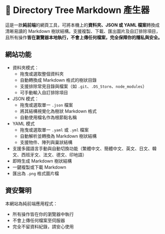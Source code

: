 # 📁 Directory Tree Markdown 產生器

這是一款**純前端**的網頁工具，可將本機上的**資料夾、JSON 或 YAML 檔案**轉換成清晰易讀的 Markdown 樹狀結構。支援複製、下載、匯出圖片及自訂排除項目，且所有操作**皆在瀏覽器本地執行，不會上傳任何檔案，完全保障你的隱私與安全。**

## 網站功能

- 資料夾模式：
  - 拖曳或選取整個資料夾
  - 自動轉換成 Markdown 格式的樹狀目錄
  - 支援排除常見目錄與檔案（如 `.git`、`.DS_Store`、`node_modules`）
  - 可手動輸入自訂排除項目
- JSON 模式：
  - 拖曳或選取單一 `.json` 檔案
  - 將其結構視覺化為樹狀 Markdown 格式
  - 自動使用檔名作為根節點名稱
- YAML 模式
  - 拖曳或選取單一 `.yaml` 或 `.yml` 檔案
  - 自動解析並轉換為 Markdown 樹狀結構
  - 支援物件、陣列與巢狀結構
- 支援多國語言手動與自動切換功能（繁體中文、簡體中文、英文、日文、韓文、西班牙文、法文、德文、印地語）
- 即時生成 Markdown 樹狀結構
- 一鍵複製或下載 Markdown
- 匯出為 `.png` 格式圖片檔

## 資安聲明

本網站為純前端應用程式：

- 所有操作皆在你的瀏覽器中執行
- 不會上傳任何檔案至伺服器
- 完全不留資料紀錄，請安心使用
